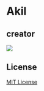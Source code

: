 # Akil

## creator

![](https://avatars.githubusercontent.com/u/22018714?v=4&s=64)

## License

[MIT License](https://github.com/08162021-dotnet-uta/AkilTomlinsonRepo1/blob/1c288e399ce8f9f77cdc221b2e494d33fd98dc69/LICENSE)

